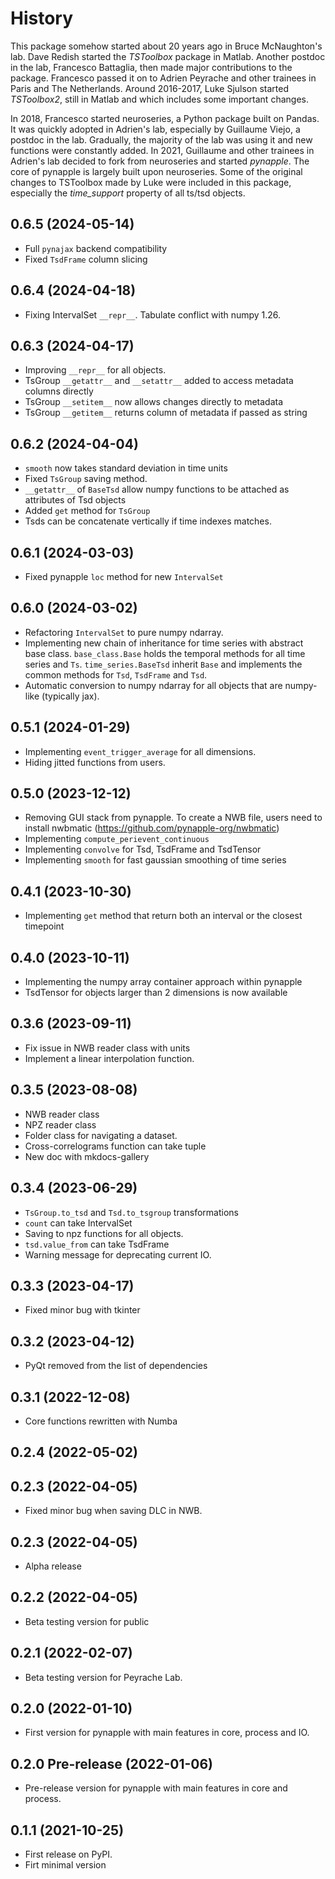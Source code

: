 History
=======

This package somehow started about 20 years ago in Bruce McNaughton's lab. Dave Redish started the *TSToolbox* package in Matlab. 
Another postdoc in the lab, Francesco Battaglia, then made major contributions to the package. Francesco passed it on to Adrien Peyrache and other trainees in Paris and The Netherlands.
Around 2016-2017, Luke Sjulson started *TSToolbox2*, still in Matlab and which includes some important changes.

In 2018, Francesco started neuroseries, a Python package built on Pandas. It was quickly adopted in Adrien's lab, especially by Guillaume Viejo, a postdoc in the lab. Gradually, the majority of the lab was using it and new functions were constantly added.
In 2021, Guillaume and other trainees in Adrien's lab decided to fork from neuroseries and started *pynapple*. The core of pynapple is largely built upon neuroseries. Some of the original changes to TSToolbox made by Luke were included in this package, especially the *time_support* property of all ts/tsd objects.


0.6.5 (2024-05-14)
------------------

- Full `pynajax` backend compatibility
- Fixed `TsdFrame` column slicing


0.6.4 (2024-04-18)
------------------

- Fixing IntervalSet `__repr__`. Tabulate conflict with numpy 1.26.


0.6.3 (2024-04-17)
------------------

- Improving `__repr__` for all objects.
- TsGroup `__getattr__` and `__setattr__` added to access metadata columns directly
- TsGroup `__setitem__` now allows changes directly to metadata
- TsGroup `__getitem__` returns column of metadata if passed as string


0.6.2 (2024-04-04)
------------------

- `smooth` now takes standard deviation in time units
- Fixed `TsGroup` saving method.
- `__getattr__` of `BaseTsd` allow numpy functions to be attached as attributes of Tsd objects
- Added `get` method for `TsGroup`
- Tsds can be concatenate vertically if time indexes matches.


0.6.1 (2024-03-03)
------------------

- Fixed pynapple `loc` method for new `IntervalSet`


0.6.0 (2024-03-02)
------------------

- Refactoring `IntervalSet` to pure numpy ndarray.
- Implementing new chain of inheritance for time series with abstract base class. `base_class.Base` holds the temporal methods for all time series and `Ts`. `time_series.BaseTsd` inherit `Base` and implements the common methods for `Tsd`, `TsdFrame` and `Tsd`.
- Automatic conversion to numpy ndarray for all objects that are numpy-like (typically jax).


0.5.1 (2024-01-29)
------------------

- Implementing `event_trigger_average` for all dimensions.
- Hiding jitted functions from users.


0.5.0 (2023-12-12)
------------------

- Removing GUI stack from pynapple. To create a NWB file, users need to install nwbmatic (https://github.com/pynapple-org/nwbmatic)
- Implementing `compute_perievent_continuous`
- Implementing `convolve` for Tsd, TsdFrame and TsdTensor
- Implementing `smooth` for fast gaussian smoothing of time series


0.4.1 (2023-10-30)
------------------

- Implementing `get` method that return both an interval or the closest timepoint


0.4.0 (2023-10-11)
------------------

- Implementing the numpy array container approach within pynapple
- TsdTensor for objects larger than 2 dimensions is now available


0.3.6 (2023-09-11)
------------------

- Fix issue in NWB reader class with units
- Implement a linear interpolation function.


0.3.5 (2023-08-08)
------------------

- NWB reader class
- NPZ reader class
- Folder class for navigating a dataset.
- Cross-correlograms function can take tuple
- New doc with mkdocs-gallery


0.3.4 (2023-06-29)
------------------

- 	`TsGroup.to_tsd` and `Tsd.to_tsgroup` transformations
- 	`count` can take IntervalSet
-	Saving to npz functions for all objects.
- 	`tsd.value_from` can take TsdFrame
- 	Warning message for deprecating current IO. 


0.3.3 (2023-04-17)
------------------

- 	Fixed minor bug with tkinter


0.3.2 (2023-04-12)
------------------

- 	PyQt removed from the list of dependencies


0.3.1 (2022-12-08)
------------------

- 	Core functions rewritten with Numba


0.2.4 (2022-05-02)
------------------


0.2.3 (2022-04-05)
------------------

-   Fixed minor bug when saving DLC in NWB.

0.2.3 (2022-04-05)
------------------

-   Alpha release


0.2.2 (2022-04-05)
------------------

-   Beta testing version for public


0.2.1 (2022-02-07)
------------------

-   Beta testing version for Peyrache Lab.


0.2.0 (2022-01-10)
------------------

-   First version for pynapple with main features in core, process and IO.


0.2.0 Pre-release (2022-01-06)
------------------------------

-   Pre-release version for pynapple with main features in core and process.


0.1.1 (2021-10-25)
------------------

-   First release on PyPI.
- 	Firt minimal version